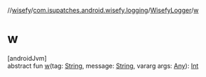 //[wisefy](../../../index.md)/[com.isupatches.android.wisefy.logging](../index.md)/[WisefyLogger](index.md)/[w](w.md)

# w

[androidJvm]\
abstract fun [w](w.md)(tag: [String](https://kotlinlang.org/api/latest/jvm/stdlib/kotlin/-string/index.html), message: [String](https://kotlinlang.org/api/latest/jvm/stdlib/kotlin/-string/index.html), vararg args: [Any](https://kotlinlang.org/api/latest/jvm/stdlib/kotlin/-any/index.html)): [Int](https://kotlinlang.org/api/latest/jvm/stdlib/kotlin/-int/index.html)

